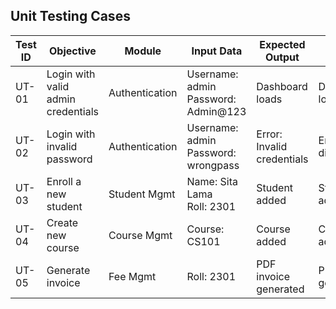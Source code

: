## Unit Testing Cases

| Test ID | Objective                         | Module         | Input Data                              | Expected Output           | Actual Output           | Status |
|---------|-----------------------------------|----------------|-----------------------------------------|--------------------------|-------------------------|--------|
| UT-01   | Login with valid admin credentials| Authentication | Username: admin<br>Password: Admin@123  | Dashboard loads           | Dashboard loads         | Pass   |
| UT-02   | Login with invalid password       | Authentication | Username: admin<br>Password: wrongpass  | Error: Invalid credentials| Error displayed         | Pass   |
| UT-03   | Enroll a new student              | Student Mgmt   | Name: Sita Lama<br>Roll: 2301           | Student added             | Student added           | Pass   |
| UT-04   | Create new course                 | Course Mgmt    | Course: CS101                           | Course added              | Course added            | Pass   |
| UT-05   | Generate invoice                  | Fee Mgmt       | Roll: 2301                              | PDF invoice generated     | PDF generated           | Pass   |